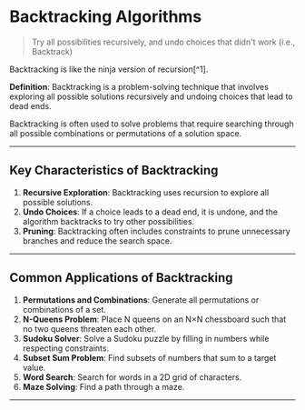 # Backtracking Algorithms

> Try all possibilities recursively, and undo choices that didn't work (i.e., Backtrack)

Backtracking is like the ninja version of recursion[^1].

**Definition**: Backtracking is a problem-solving technique that involves exploring all possible solutions recursively and undoing choices that lead to dead ends.

Backtracking is often used to solve problems that require searching through all possible combinations or permutations of a solution space.

---

## Key Characteristics of Backtracking
1. **Recursive Exploration**: Backtracking uses recursion to explore all possible solutions.
2. **Undo Choices**: If a choice leads to a dead end, it is undone, and the algorithm backtracks to try other possibilities.
3. **Pruning**: Backtracking often includes constraints to prune unnecessary branches and reduce the search space.

---

## Common Applications of Backtracking
1. **Permutations and Combinations**: Generate all permutations or combinations of a set.
2. **N-Queens Problem**: Place N queens on an N×N chessboard such that no two queens threaten each other.
3. **Sudoku Solver**: Solve a Sudoku puzzle by filling in numbers while respecting constraints.
4. **Subset Sum Problem**: Find subsets of numbers that sum to a target value.
5. **Word Search**: Search for words in a 2D grid of characters.
6. **Maze Solving**: Find a path through a maze.

---

